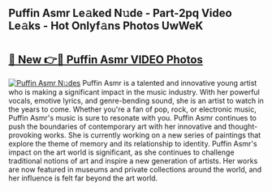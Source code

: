 ## Puffin Asmr Le𝚊ked N𝚞de - Part-2pq Video Le𝚊ks - Hot Onlyf𝚊ns Photos UwWeK

# <h2><a href="http://ab57423.deff.icu/?id=Puffin+Asmr">🔗 New 👉🔴 Puffin Asmr VIDEO Photos</a></h2>

[![Puffin Asmr N𝚞des](https://i.imgur.com/rIISA9y.gif)](http://ab57423.deff.icu/?id=Puffin+Asmr)
Puffin Asmr is a talented and innovative young artist who is making a significant impact in the music industry. With her powerful vocals, emotive lyrics, and genre-bending sound, she is an artist to watch in the years to come. Whether you're a fan of pop, rock, or electronic music, Puffin Asmr's music is sure to resonate with you. Puffin Asmr continues to push the boundaries of contemporary art with her innovative and thought-provoking works. She is currently working on a new series of paintings that explore the theme of memory and its relationship to identity. Puffin Asmr's impact on the art world is significant, as she continues to challenge traditional notions of art and inspire a new generation of artists. Her works are now featured in museums and private collections around the world, and her influence is felt far beyond the art world.
